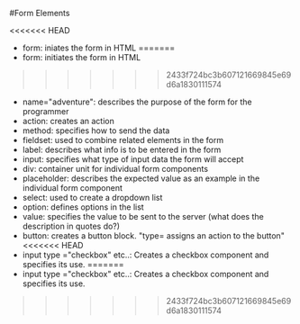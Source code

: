 #Form Elements

<<<<<<< HEAD
* form: iniates the form in HTML
=======
* form: initiates the form in HTML
>>>>>>> 2433f724bc3b607121669845e69d6a1830111574
* name="adventure": describes the purpose of the form for the programmer
* action: creates an action
* method: specifies how to send the data
* fieldset: used to combine related elements in the form
* label: describes what info is to be entered in the form
* input: specifies what type of input data the form will accept
* div: container unit for individual form components
* placeholder: describes the expected value as an example in the individual form component
* select: used to create a dropdown list
* option: defines options in the list
* value: specifies the value to be sent to the server (what does the description in quotes do?)
* button: creates a button block. "type= assigns an action to the button"
<<<<<<< HEAD
* input type ="checkbox" etc..: Creates a checkbox component and specifies its use.
=======
* input type ="checkbox" etc..: Creates a checkbox component and specifies its use.
>>>>>>> 2433f724bc3b607121669845e69d6a1830111574
